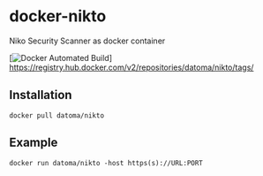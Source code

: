 # docker-nikto
Niko Security Scanner as docker container

[![Docker Automated Build](https://hub.docker.com/r/datoma/nikto/)]
https://registry.hub.docker.com/v2/repositories/datoma/nikto/tags/

## Installation
`docker pull datoma/nikto`
## Example
`docker run datoma/nikto -host https(s)://URL:PORT`
